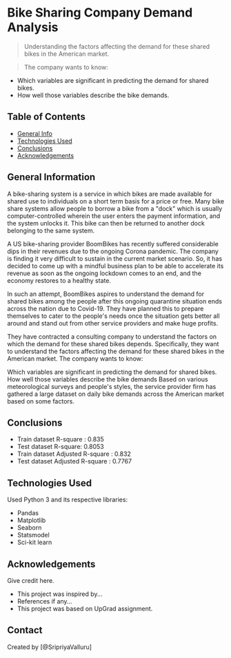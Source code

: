 # Bike Sharing Company Demand Analysis
> Understanding the factors affecting the demand for these shared bikes in the American market. 

> The company wants to know:
 - Which variables are significant in predicting the demand for shared bikes.
 - How well those variables describe the bike demands.


## Table of Contents
* [General Info](#general-information)
* [Technologies Used](#technologies-used)
* [Conclusions](#conclusions)
* [Acknowledgements](#acknowledgements)

<!-- You can include any other section that is pertinent to your problem -->

## General Information
A bike-sharing system is a service in which bikes are made available for shared use to individuals on a short term basis for a price or free. Many bike share systems allow people to borrow a bike from a "dock" which is usually computer-controlled wherein the user enters the payment information, and the system unlocks it. This bike can then be returned to another dock belonging to the same system.


A US bike-sharing provider BoomBikes has recently suffered considerable dips in their revenues due to the ongoing Corona pandemic. The company is finding it very difficult to sustain in the current market scenario. So, it has decided to come up with a mindful business plan to be able to accelerate its revenue as soon as the ongoing lockdown comes to an end, and the economy restores to a healthy state. 


In such an attempt, BoomBikes aspires to understand the demand for shared bikes among the people after this ongoing quarantine situation ends across the nation due to Covid-19. They have planned this to prepare themselves to cater to the people's needs once the situation gets better all around and stand out from other service providers and make huge profits.


They have contracted a consulting company to understand the factors on which the demand for these shared bikes depends. Specifically, they want to understand the factors affecting the demand for these shared bikes in the American market. The company wants to know:

Which variables are significant in predicting the demand for shared bikes.
How well those variables describe the bike demands
Based on various meteorological surveys and people's styles, the service provider firm has gathered a large dataset on daily bike demands across the American market based on some factors. 


<!-- You don't have to answer all the questions - just the ones relevant to your project. -->

## Conclusions
- Train dataset R-square : 0.835
- Test dataset R-square: 0.8053
- Train dataset Adjusted R-square : 0.832    
- Test dataset Adjusted R-square  : 0.7767

<!-- You don't have to answer all the questions - just the ones relevant to your project. -->


## Technologies Used
Used Python 3 and its respective libraries:
- Pandas
- Matplotlib
- Seaborn
- Statsmodel
- Sci-kit learn
<!-- As the libraries versions keep on changing, it is recommended to mention the version of library used in this project -->

## Acknowledgements
Give credit here.
- This project was inspired by...
- References if any...
- This project was based on UpGrad assignment.


## Contact
Created by [@SripriyaValluru]


<!-- Optional -->
<!-- ## License -->
<!-- This project is open source and available under the [... License](). -->

<!-- You don't have to include all sections - just the one's relevant to your project -->